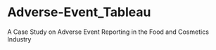 # Adverse-Event_Tableau
A Case Study on Adverse Event Reporting in the Food and Cosmetics Industry 
